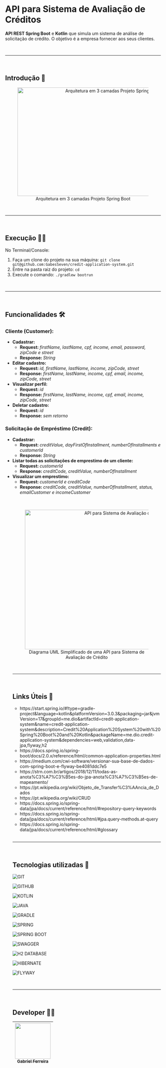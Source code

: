 # API para Sistema de Avaliação de Créditos
<p><strong>API REST Spring Boot</strong> e <strong>Kotlin</strong> que simula um sistema de análise de solicitação de crédito. O objetivo é a empresa fornecer aos seus clientes.</p>

<br>
<hr>
<br>

## Introdução 📜

<figure>
<p align="center">
  <img src="https://i.imgur.com/1Ea5PH3.png" height="350" width="600" alt="Arquitetura em 3 camadas Projeto Spring Boot"/><br>
  Arquitetura em 3 camadas Projeto Spring Boot
</p>
</figure>

<br>
<hr>
<br>

## Execução 🏃‍♀️

<p>
  No Terminal/Console:
<ol>
	<li>Faça um clone do projeto na sua máquina: <code>git clone git@github.com:GabesSeven/credit-application-system.git</code></li>
	<li>Entre na pasta raiz do projeto: <code>cd <nome-pasta-raiz></code></li> 
	<li>Execute o comando: <code>./gradlew bootrun</code></li>
</ol>
</p>

<br>
<hr>
<br>

## Funcionalidades 🛠️

### Cliente (Customer):
  <ul>
    <li><strong>Cadastrar:</strong>
         <ul>
            <li><strong>Request: </strong><em>firstName, lastName, cpf, income, email, password, zipCode e street</em></li>
            <li><strong>Response: </strong><em>String</em></li>
        </ul>
    </li>
    <li><strong>Editar cadastro:</strong>
      <ul>
        <li><strong>Request: </strong><em>id, firstName, lastName, income, zipCode, street</em></li>
        <li><strong>Response: </strong><em>firstName, lastName, income, cpf, email, income, zipCode, street</em></li>
      </ul>
    </li>  
    <li><strong>Visualizar perfil:</strong>
      <ul>
        <li><strong>Request: </strong> <em>id</em></li>
        <li><strong>Response: </strong><em>firstName, lastName, income, cpf, email, income, zipCode, street</em></li>
      </ul> 
    </li>
    <li><strong>Deletar cadastro:</strong>
      <ul>
        <li><strong>Request: </strong><em>id</em></li>
        <li><strong>Response: </strong><em>sem retorno</em></li>
      </ul>
    </li>
  </ul>
  
### Solicitação de Empréstimo (Credit):
  <ul>
    <li><strong>Cadastrar:</strong>
       <ul>
          <li><strong>Request: </strong><em>creditValue, dayFirstOfInstallment, numberOfInstallments e customerId</em></li>
          <li><strong>Response: </strong><em>String</em></li>
      </ul>
    </li>
    <li><strong>Listar todas as solicitações de emprestimo de um cliente:</strong>
      <ul>
        <li><strong>Request: </strong><em>customerId</em></li>
        <li><strong>Response: </strong><em>creditCode, creditValue, numberOfInstallment</em></li>
      </ul> 
    </li>
    <li><strong>Visualizar um emprestimo:</strong>
      <ul>
        <li><strong>Request: </strong><em>customerId e creditCode</em></li>
        <li><strong>Response: </strong><em>creditCode, creditValue, numberOfInstallment, status, emailCustomer e incomeCustomer</em></li>
      </ul> 
    </li>

<br>
<br>

<figure>
<p align="center">
  <img src="https://i.imgur.com/7phya16.png" height="450" width="650" alt="API para Sistema de Avaliação de Créditos"/><br>
  Diagrama UML Simplificado de uma API para Sistema de Avaliação de Crédito
</p>
</figure>

<br>
<hr>
<br>

## Links Úteis 🔗
<ul>
  <li>https://start.spring.io/#!type=gradle-project&language=kotlin&platformVersion=3.0.3&packaging=jar&jvmVersion=17&groupId=me.dio&artifactId=credit-application-system&name=credit-application-system&description=Credit%20Application%20System%20with%20Spring%20Boot%20and%20Kotlin&packageName=me.dio.credit-application-system&dependencies=web,validation,data-jpa,flyway,h2</li>
  <li>https://docs.spring.io/spring-boot/docs/2.0.x/reference/html/common-application-properties.html</li>
  <li>https://medium.com/cwi-software/versionar-sua-base-de-dados-com-spring-boot-e-flyway-be4081ddc7e5</li>
  <li>https://strn.com.br/artigos/2018/12/11/todas-as-anota%C3%A7%C3%B5es-do-jpa-anota%C3%A7%C3%B5es-de-mapeamento/</li>
  <li>https://pt.wikipedia.org/wiki/Objeto_de_Transfer%C3%AAncia_de_Dados</li>
  <li>https://pt.wikipedia.org/wiki/CRUD</li>
  <li>https://docs.spring.io/spring-data/jpa/docs/current/reference/html/#repository-query-keywords</li>
  <li>https://docs.spring.io/spring-data/jpa/docs/current/reference/html/#jpa.query-methods.at-query</li>
  <li>https://docs.spring.io/spring-data/jpa/docs/current/reference/html/#glossary</li>  
</ul>

<br>
<hr>
<br>

## Tecnologias utilizadas 💾

![GIT](https://img.shields.io/badge/Java-F05032?logo=git&logoColor=white&style=for-the-badge) &nbsp;

![GITHUB](https://img.shields.io/badge/github-181717?logo=git&logoColor=white&style=for-the-badge) &nbsp;

![KOTLIN](https://img.shields.io/badge/kotlin-7F52FF?logo=kotlin&logoColor=white&style=for-the-badge) &nbsp;

![JAVA](https://img.shields.io/badge/Java-ED8B00?logo=java&logoColor=white&style=for-the-badge) &nbsp;

![GRADLE](https://img.shields.io/badge/gradle-02303A?logo=gradle&logoColor=white&style=for-the-badge) &nbsp;

![SPRING](https://img.shields.io/badge/spring-6DB33F?logo=spring&logoColor=white&style=for-the-badge) &nbsp;

![SPRING BOOT](https://img.shields.io/badge/springboot-6DB33F?logo=springboot&logoColor=white&style=for-the-badge) &nbsp;

![SWAGGER](https://img.shields.io/badge/swagger-85EA2D?logo=swagger&logoColor=white&style=for-the-badge) &nbsp;

![H2 DATABASE](https://img.shields.io/badge/databricks-FF3621?logo=databricks&logoColor=white&style=for-the-badge) &nbsp;

![HIBERNATE](https://img.shields.io/badge/hibernate-59666C?logo=hibernate&logoColor=white&style=for-the-badge) &nbsp;

![FLYWAY](https://img.shields.io/badge/flyway-CC0200?logo=flyway&logoColor=white&style=for-the-badge) &nbsp;


<br>
<hr>
<br>

## Developer 🧑‍💻 

| [<img src="https://avatars.githubusercontent.com/u/37443722?v=4" width=115><br><sub>Gabriel Ferreira</sub>](https://github.com/GabesSeven)
| :---: 
